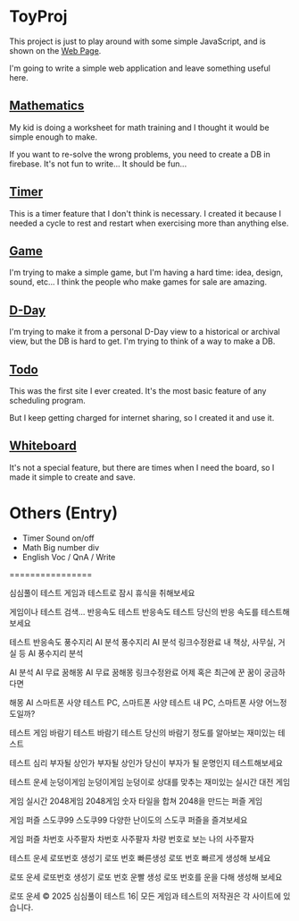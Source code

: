 # ToyProj
This project is just to play around with some simple JavaScript, and is shown on the [Web Page](https://zafrem.github.io/ToyProj/).

I'm going to write a simple web application and leave something useful here.

## [Mathematics](./Mathematics/README.md)
My kid is doing a worksheet for math training and I thought it would be simple enough to make.

If you want to re-solve the wrong problems, you need to create a DB in firebase. It's not fun to write... It should be fun...

## [Timer](./Timer/README.md)
This is a timer feature that I don't think is necessary. I created it because I needed a cycle to rest and restart when exercising more than anything else.

## [Game](./Game/README.md)
I'm trying to make a simple game, but I'm having a hard time: idea, design, sound, etc... I think the people who make games for sale are amazing.

## [D-Day](./D-Day/README.md)
I'm trying to make it from a personal D-Day view to a historical or archival view, but the DB is hard to get. I'm trying to think of a way to make a DB.

## [Todo](./To-do/README.md)
This was the first site I ever created. It's the most basic feature of any scheduling program.

But I keep getting charged for internet sharing, so I created it and use it.

## [Whiteboard](./Whiteboard/README.md)
It's not a special feature, but there are times when I need the board, so I made it simple to create and save.

# Others (Entry)
- Timer Sound on/off
- Math Big number div
- English Voc / QnA / Write



================


심심풀이 테스트
게임과 테스트로 잠시 휴식을 취해보세요

게임이나 테스트 검색...
반응속도 테스트
반응속도 테스트
당신의 반응 속도를 테스트해보세요

테스트
반응속도
풍수지리 AI 분석
풍수지리 AI 분석 링크수정완료
내 책상, 사무실, 거실 등 AI 풍수지리 분석

AI
분석
AI 무료 꿈해몽
AI 무료 꿈해몽 링크수정완료
어제 혹은 최근에 꾼 꿈이 궁금하다면

해몽
AI
스마트폰 사양 테스트
PC, 스마트폰 사양 테스트
내 PC, 스마트폰 사양 어느정도일까?

테스트
게임
바람기 테스트
바람기 테스트
당신의 바람기 정도를 알아보는 재미있는 테스트

테스트
심리
부자될 상인가
부자될 상인가
당신이 부자가 될 운명인지 테스트해보세요

테스트
운세
눈덩이게임
눈덩이게임
눈덩이로 상대를 맞추는 재미있는 실시간 대전 게임

게임
실시간
2048게임
2048게임
숫자 타일을 합쳐 2048을 만드는 퍼즐 게임

게임
퍼즐
스도쿠99
스도쿠99
다양한 난이도의 스도쿠 퍼즐을 즐겨보세요

게임
퍼즐
차번호 사주팔자
차번호 사주팔자
차량 번호로 보는 나의 사주팔자

테스트
운세
로또번호 생성기
로또 번호 빠른생성
로또 번호 빠르게 생성해 보세요

로또
운세
로또번호 생성기
로또 번호 운빨 생성
로또 번호를 운을 다해 생성해 보세요

로또
운세
© 2025 심심풀이 테스트 16| 모든 게임과 테스트의 저작권은 각 사이트에 있습니다.